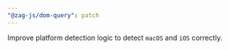 ```yaml
---
"@zag-js/dom-query": patch
---
```


Improve platform detection logic to detect `macOS` and `iOS` correctly.

